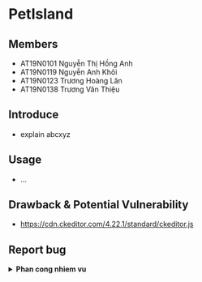 # PetIsland
## Members
- AT19N0101 Nguyễn Thị Hồng Anh
- AT19N0119 Nguyễn Anh Khôi
- AT19N0123 Trương Hoàng Lân 
- AT19N0138 Trương Văn Thiệu
## Introduce
- explain abcxyz
## Usage
- ...
## Drawback & Potential Vulnerability
- https://cdn.ckeditor.com/4.22.1/standard/ckeditor.js
## Report bug

<details>
<summary><b>Phan cong nhiem vu</b></summary>

- Khoi
	+ Thiet ke OurMember
	+ Tim hieu, dang ki MoMo Service, VnPay API
	+ thiet ke database (init data -> export ra file)

- HA
	+ test sqli, xss, ...
	+ test functional cac chung nang cua webapp


- Thieu
	+ tim hieu cach host MVC tren cac free hosting website
	+ viet lai README.md hoan chinh + bao cao du an


</details>